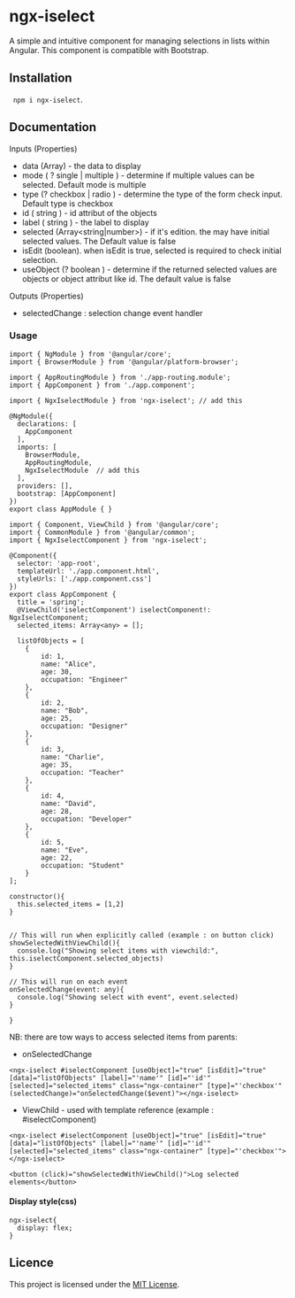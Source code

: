 # ngx-iselect

A simple and intuitive component for managing selections in lists within Angular. This component is compatible with Bootstrap.

## Installation

` npm i ngx-iselect`. 

## Documentation

Inputs (Properties)

- data (Array<any>) - the data to display
- mode ( ? single | multiple ) - determine if multiple values can be selected. Default mode is multiple
- type (? checkbox | radio ) - determine the type of the form check input. Default type is checkbox
- id ( string ) - id attribut of the objects
- label ( string ) - the label to display
- selected (Array<string|number>) - if it's edition. the may have initial selected values. The Default value is false
- isEdit (boolean). when isEdit is true, selected is required to check initial selection.
- useObject (? boolean ) - determine if the returned selected values are objects or object attribut like id.  The default value is false


Outputs (Properties)

- selectedChange : selection change event handler


### Usage 

```
import { NgModule } from '@angular/core';
import { BrowserModule } from '@angular/platform-browser';

import { AppRoutingModule } from './app-routing.module';
import { AppComponent } from './app.component';

import { NgxIselectModule } from 'ngx-iselect'; // add this

@NgModule({
  declarations: [
    AppComponent
  ],
  imports: [
    BrowserModule,
    AppRoutingModule,
    NgxIselectModule  // add this
  ],
  providers: [],
  bootstrap: [AppComponent]
})
export class AppModule { }

```


```
import { Component, ViewChild } from '@angular/core';
import { CommonModule } from '@angular/common';
import { NgxIselectComponent } from 'ngx-iselect';

@Component({
  selector: 'app-root',
  templateUrl: './app.component.html',
  styleUrls: ['./app.component.css']
})
export class AppComponent {
  title = 'spring';
  @ViewChild('iselectComponent') iselectComponent!: NgxIselectComponent;
  selected_items: Array<any> = [];

  listOfObjects = [
    {
        id: 1,
        name: "Alice",
        age: 30,
        occupation: "Engineer"
    },
    {
        id: 2,
        name: "Bob",
        age: 25,
        occupation: "Designer"
    },
    {
        id: 3,
        name: "Charlie",
        age: 35,
        occupation: "Teacher"
    },
    {
        id: 4,
        name: "David",
        age: 28,
        occupation: "Developer"
    },
    {
        id: 5,
        name: "Eve",
        age: 22,
        occupation: "Student"
    }
];

constructor(){
  this.selected_items = [1,2]
}


// This will run when explicitly called (example : on button click)
showSelectedWithViewChild(){
  console.log("Showing select items with viewchild:", this.iselectComponent.selected_objects)
}

// This will run on each event
onSelectedChange(event: any){
  console.log("Showing select with event", event.selected)
}

}

```

NB: there are tow ways to access selected items from parents:

- onSelectedChange

```
<ngx-iselect #iselectComponent [useObject]="true" [isEdit]="true" [data]="listOfObjects" [label]="'name'" [id]="'id'" [selected]="selected_items" class="ngx-container" [type]="'checkbox'" (selectedChange)="onSelectedChange($event)"></ngx-iselect>

```

- ViewChild - used with template reference (example : #iselectComponent)


```
<ngx-iselect #iselectComponent [useObject]="true" [isEdit]="true" [data]="listOfObjects" [label]="'name'" [id]="'id'" [selected]="selected_items" class="ngx-container" [type]="'checkbox'"></ngx-iselect>

<button (click)="showSelectedWithViewChild()">Log selected elements</button>
```

#### Display style(css)
```
ngx-iselect{
  display: flex;
}
```


## Licence
This project is licensed under the [MIT License](https://opensource.org/licenses/MIT).


